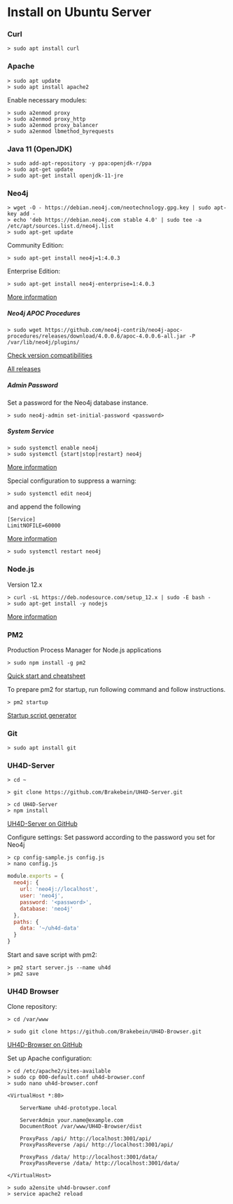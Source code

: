 # Install on Ubuntu Server

### Curl

    > sudo apt install curl

### Apache

    > sudo apt update
    > sudo apt install apache2

Enable necessary modules:

    > sudo a2enmod proxy
    > sudo a2enmod proxy_http
    > sudo a2enmod proxy_balancer
    > sudo a2enmod lbmethod_byrequests

### Java 11 (OpenJDK)

    > sudo add-apt-repository -y ppa:openjdk-r/ppa
    > sudo apt-get update
    > sudo apt-get install openjdk-11-jre

### Neo4j

    > wget -O - https://debian.neo4j.com/neotechnology.gpg.key | sudo apt-key add -
    > echo 'deb https://debian.neo4j.com stable 4.0' | sudo tee -a /etc/apt/sources.list.d/neo4j.list
    > sudo apt-get update

Community Edition:

    > sudo apt-get install neo4j=1:4.0.3

Enterprise Edition:

    > sudo apt-get install neo4j-enterprise=1:4.0.3

[More information](https://neo4j.com/docs/operations-manual/4.0/installation/linux/debian/)

##### Neo4j APOC Procedures

    > sudo wget https://github.com/neo4j-contrib/neo4j-apoc-procedures/releases/download/4.0.0.6/apoc-4.0.0.6-all.jar -P /var/lib/neo4j/plugins/

[Check version compatibilities](https://github.com/neo4j-contrib/neo4j-apoc-procedures#version-compatibility-matrix)

[All releases](https://github.com/neo4j-contrib/neo4j-apoc-procedures/releases)

##### Admin Password

Set a password for the Neo4j database instance.

    > sudo neo4j-admin set-initial-password <password>

##### System Service

    > sudo systemctl enable neo4j
    > sudo systemctl {start|stop|restart} neo4j

[More information](https://neo4j.com/docs/operations-manual/current/installation/linux/systemd/)

Special configuration to suppress a warning:

    > sudo systemctl edit neo4j

and append the following

    [Service]
    LimitNOFILE=60000

[More information](https://neo4j.com/developer/kb/number-of-open-files-on-linux/)

    > sudo systemctl restart neo4j

### Node.js

Version 12.x

    > curl -sL https://deb.nodesource.com/setup_12.x | sudo -E bash -
    > sudo apt-get install -y nodejs

[More information](https://github.com/nodesource/distributions/blob/master/README.md#debinstall)

### PM2

Production Process Manager for Node.js applications

    > sudo npm install -g pm2

[Quick start and cheatsheet](https://pm2.keymetrics.io/docs/usage/quick-start/#cheatsheet)

To prepare pm2 for startup, run following command and follow instructions.

    > pm2 startup

[Startup script generator](https://pm2.keymetrics.io/docs/usage/startup/)

### Git

    > sudo apt install git

### UH4D-Server

    > cd ~
    
    > git clone https://github.com/Brakebein/UH4D-Server.git
    
    > cd UH4D-Server
    > npm install

[UH4D-Server on GitHub](https://github.com/Brakebein/UH4D-Server)

Configure settings: Set password according to the password you set for Neo4j

    > cp config-sample.js config.js
    > nano config.js

```javascript
module.exports = {
  neo4j: {
    url: 'neo4j://localhost',
    user: 'neo4j',
    password: '<password>',
    database: 'neo4j'
  },
  paths: {
    data: '~/uh4d-data'
  }
}
```

Start and save script with pm2:

    > pm2 start server.js --name uh4d
    > pm2 save

### UH4D Browser

Clone repository:

    > cd /var/www
    
    > sudo git clone https://github.com/Brakebein/UH4D-Browser.git

[UH4D-Browser on GitHub](https://github.com/Brakebein/UH4D-Browser)

Set up Apache configuration:

    > cd /etc/apache2/sites-available
    > sudo cp 000-default.conf uh4d-browser.conf
    > sudo nano uh4d-browser.conf

```
<VirtualHost *:80>

    ServerName uh4d-prototype.local

    ServerAdmin your.name@example.com
    DocumentRoot /var/www/UH4D-Browser/dist
    
    ProxyPass /api/ http://localhost:3001/api/
    ProxyPassReverse /api/ http://localhost:3001/api/
    
    ProxyPass /data/ http://localhost:3001/data/
    ProxyPassReverse /data/ http://localhost:3001/data/

</VirtualHost>
```

    > sudo a2ensite uh4d-browser.conf
    > service apache2 reload


